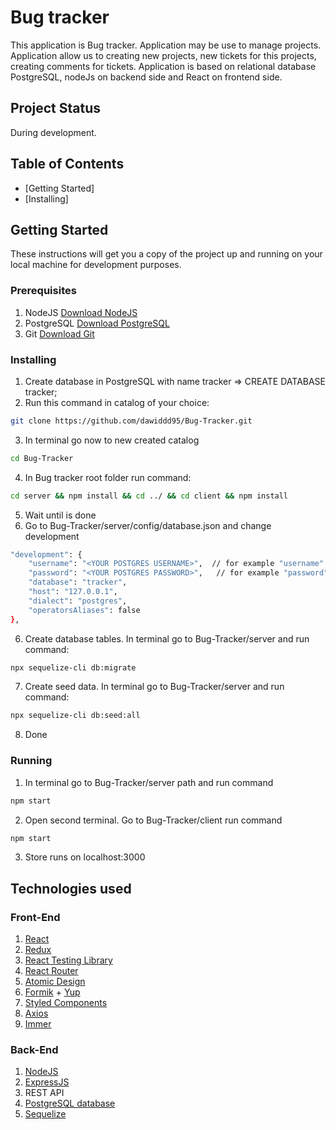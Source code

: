 # Bug tracker

This application is Bug tracker. Application may be use to manage projects. Application allow us to creating new projects, new tickets for this projects, creating comments for tickets. Application is based on relational database PostgreSQL, nodeJs on backend side and React on frontend side. 

## Project Status

During development.

## Table of Contents

* [Getting Started]
* [Installing]

## Getting Started

These instructions will get you a copy of the project up and running on your local machine for development purposes.

### Prerequisites

1. NodeJS [Download NodeJS](https://nodejs.org/en/download/)
2. PostgreSQL [Download PostgreSQL](https://www.enterprisedb.com/downloads/postgres-postgresql-downloads)
3. Git [Download Git](https://git-scm.com/downloads)

### Installing

1. Create database in PostgreSQL with name tracker => CREATE DATABASE tracker;
2. Run this command in catalog of your choice: 
```bash
git clone https://github.com/dawiddd95/Bug-Tracker.git
```
3. In terminal go now to new created catalog
```bash
cd Bug-Tracker
```
4. In Bug tracker root folder run command:
```bash
cd server && npm install && cd ../ && cd client && npm install
```
5. Wait until is done
6. Go to Bug-Tracker/server/config/database.json and change development
```bash
"development": {
    "username": "<YOUR POSTGRES USERNAME>",  // for example "username": "postgres",
    "password": "<YOUR POSTGRES PASSWORD>",   // for example "password": "admin",
    "database": "tracker",
    "host": "127.0.0.1",
    "dialect": "postgres",
    "operatorsAliases": false
},
```
6. Create database tables. In terminal go to Bug-Tracker/server and run command:
```bash
npx sequelize-cli db:migrate
```
7. Create seed data. In terminal go to Bug-Tracker/server and run command:
```bash
npx sequelize-cli db:seed:all
```
8. Done

### Running

1. In terminal go to Bug-Tracker/server path and run command
```bash
npm start
```
2. Open second terminal. Go to Bug-Tracker/client run command
```bash
npm start
```
3. Store runs on localhost:3000

## Technologies used

### Front-End

1. [React](https://pl.reactjs.org/)
2. [Redux](https://redux.js.org/)
3. [React Testing Library](https://testing-library.com/docs/react-testing-library/intro/)
4. [React Router](https://reacttraining.com/react-router/web/guides/quick-start)
5. [Atomic Design](https://bradfrost.com/blog/post/atomic-web-design/)
6. [Formik](https://jaredpalmer.com/formik/) + [Yup](https://github.com/jquense/yup)
7. [Styled Components](https://styled-components.com/)
8. [Axios](https://github.com/axios/axios)
9. [Immer](https://github.com/immerjs/immer)

### Back-End

1. [NodeJS](https://nodejs.org/en/)
2. [ExpressJS](https://expressjs.com/)
3. REST API
4. [PostgreSQL database](https://www.postgresql.org/)
5. [Sequelize](https://sequelize.org/)

